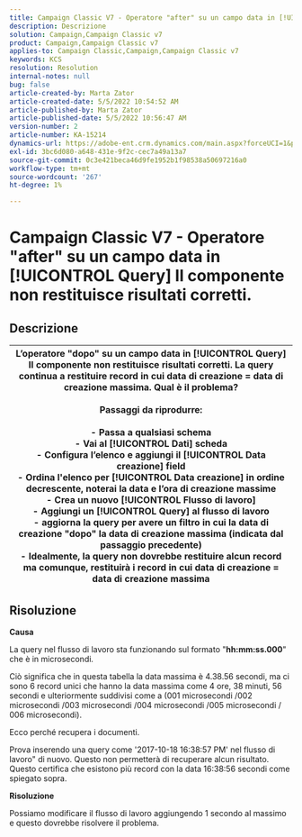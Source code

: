```yaml
---
title: Campaign Classic V7 - Operatore "after" su un campo data in [!UICONTROL Query] Il componente non restituisce risultati corretti.
description: Descrizione
solution: Campaign,Campaign Classic v7
product: Campaign,Campaign Classic v7
applies-to: Campaign Classic,Campaign,Campaign Classic v7
keywords: KCS
resolution: Resolution
internal-notes: null
bug: false
article-created-by: Marta Zator
article-created-date: 5/5/2022 10:54:52 AM
article-published-by: Marta Zator
article-published-date: 5/5/2022 10:56:47 AM
version-number: 2
article-number: KA-15214
dynamics-url: https://adobe-ent.crm.dynamics.com/main.aspx?forceUCI=1&pagetype=entityrecord&etn=knowledgearticle&id=2279a3c8-61cc-ec11-a7b5-6045bd00dbbc
exl-id: 3bc6d080-a648-431e-9f2c-cec7a49a13a7
source-git-commit: 0c3e421beca46d9fe1952b1f98538a50697216a0
workflow-type: tm+mt
source-wordcount: '267'
ht-degree: 1%

---
```


# Campaign Classic V7 - Operatore &quot;after&quot; su un campo data in [!UICONTROL Query] Il componente non restituisce risultati corretti.

## Descrizione



| L’operatore &quot;dopo&quot; su un campo data in [!UICONTROL Query] Il componente non restituisce risultati corretti. La query continua a restituire record in cui data di creazione = data di creazione massima. Qual è il problema?<br><br><b>Passaggi da riprodurre:</b><br><br>  - Passa a qualsiasi schema<br>  - Vai al [!UICONTROL Dati] scheda<br>  - Configura l’elenco e aggiungi il [!UICONTROL Data creazione] field<br>  - Ordina l&#39;elenco per [!UICONTROL Data creazione] in ordine decrescente, noterai la data e l’ora di creazione massime<br>  - Crea un nuovo [!UICONTROL Flusso di lavoro]<br>  - Aggiungi un [!UICONTROL Query] al flusso di lavoro<br>  - aggiorna la query per avere un filtro in cui la data di creazione &quot;dopo&quot; la data di creazione massima (indicata dal passaggio precedente)<br>  - Idealmente, la query non dovrebbe restituire alcun record ma comunque, restituirà i record in cui data di creazione = data di creazione massima |
| --- |



## Risoluzione


<b>Causa</b>

La query nel flusso di lavoro sta funzionando sul formato &quot;<b>hh:mm:ss.000</b>&quot; che è in microsecondi.

Ciò significa che in questa tabella la data massima è 4.38.56 secondi, ma ci sono 6 record unici che hanno la data massima come 4 ore, 38 minuti, 56 secondi e ulteriormente suddivisi come a (001 microsecondi /002 microsecondi /003 microsecondi /004 microsecondi /005 microsecondi / 006 microsecondi).

Ecco perché recupera i documenti.

Prova inserendo una query come &#39;2017-10-18 16:38:57 PM&#39; nel flusso di lavoro&quot; di nuovo. Questo non permetterà di recuperare alcun risultato. Questo certifica che esistono più record con la data 16:38:56 secondi come spiegato sopra.

<b>Risoluzione</b>

Possiamo modificare il flusso di lavoro aggiungendo 1 secondo al massimo e questo dovrebbe risolvere il problema.
